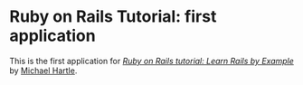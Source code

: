 # Ruby on Rails Tutorial: first application

This is the first application for [*Ruby on Rails tutorial: Learn Rails by Example*](http://railstutorial.org/) by [Michael Hartle](http://michaelhartl.com/).

